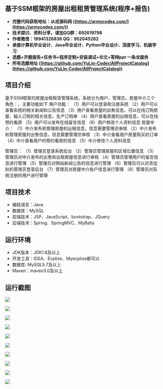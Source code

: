 ## 基于SSM框架的房屋出租租赁管理系统(程序+报告)

- <b>完整代码获取地址：从戎源码网 ([https://armycodes.com/](https://armycodes.com/))</b>
- <b>技术探讨、资料分享，请加QQ群：692619798</b> 
- <b>作者微信：19941326836  QQ：952045282</b> 
- <b>承接计算机毕业设计、Java毕业设计、Python毕业设计、深度学习、机器学习</b>
- <b>选题+开题报告+任务书+程序定制+安装调试+论文+答辩ppt 一条龙服务</b>
- <b>所有选题地址 ([https://github.com/YuLin-Coder/AllProjectCatalog](https://github.com/YuLin-Coder/AllProjectCatalog)) </b>

## 项目介绍
基于SSM框架的房屋出租租赁管理系统，系统分为用户，管理员，房屋中介三个角色：，主要功能如下
用户功能：
（1）用户可以登录和注册系统
（2）用户可以查看系统的相关新闻和公告信息
（3）用户查看房屋的出售信息，可以在线订购房屋，输入订购的相关信息，生产订购单
（4）用户查看房屋的出租信息，可以在线预约看房
（5）用户可以发布在线留言信息
（6）用户修改个人资料信息
房屋中介：
（1）中介发布和管理房屋的出租信息，信息需要管理员审核
（2）中介发布和管理房屋的出售信息，信息需要管理员审核
（3）中介查看用户房屋购买的订单
（4）中介查看用户的预约看房的信息
（5）中介修改个人资料信息	

管理员：
（1）管理员登录系统后台
（2）管理员管理房屋的区域位置信息
（3）管理员对中介发布的出售和出租房屋信息进行审核
（4）管理员管理用户的留言信息进行管理
（5）管理员对网站新闻公告的信息进行管理
（6）管理员可以对添加别的管理员登录后台
（7）管理员对房屋中介账户信息进行管理
（8）管理员对系统注册的用户进行管理

## 项目技术
- 编程语言：Java
- 数据库：MySQL
- 前端技术：JSP、JavaScript、bootstrap、JQuery
- 后端技术：Spring、SpringMVC、MyBatis

## 运行环境
- JDK版本：JDK1.8及以上
- 开发工具：IDEA、Ecplise、Myecplise都可以
- 数据库: MySQL5.7及以上
- Maven：maven3.0及以上

## 运行截图
![](screenshot/1.png)

![](screenshot/2.jpg)

![](screenshot/3.jpg)

![](screenshot/4.jpg)

![](screenshot/5.jpg)

![](screenshot/6.jpg)

![](screenshot/7.jpg)

![](screenshot/8.jpg)

![](screenshot/9.jpg)

![](screenshot/10.jpg)

